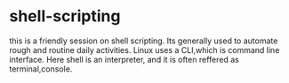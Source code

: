 # shell-scripting
this is a friendly session on shell scripting. Its generally used to automate rough and routine daily activities. Linux uses a CLI,which is command line interface. Here shell is an interpreter, and it is often reffered as terminal,console.  